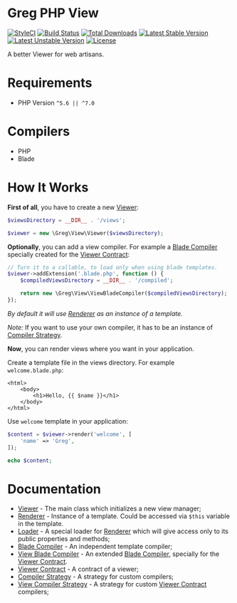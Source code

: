 # Greg PHP View

[![StyleCI](https://styleci.io/repos/71001054/shield?style=flat)](https://styleci.io/repos/71001054)
[![Build Status](https://travis-ci.org/greg-md/php-view.svg)](https://travis-ci.org/greg-md/php-view)
[![Total Downloads](https://poser.pugx.org/greg-md/php-view/d/total.svg)](https://packagist.org/packages/greg-md/php-view)
[![Latest Stable Version](https://poser.pugx.org/greg-md/php-view/v/stable.svg)](https://packagist.org/packages/greg-md/php-view)
[![Latest Unstable Version](https://poser.pugx.org/greg-md/php-view/v/unstable.svg)](https://packagist.org/packages/greg-md/php-view)
[![License](https://poser.pugx.org/greg-md/php-view/license.svg)](https://packagist.org/packages/greg-md/php-view)

A better Viewer for web artisans.

# Requirements

* PHP Version `^5.6 || ^7.0`

# Compilers

- PHP
- Blade

# How It Works

**First of all**, you have to create a new [Viewer](docs/Viewer.md):

```php
$viewsDirectory = __DIR__ . '/views';

$viewer = new \Greg\View\Viewer($viewsDirectory);
```

**Optionally**, you can add a view compiler. For example a [Blade Compiler](docs/ViewBladeCompiler.md) specially created for the [Viewer Contract](docs/ViewerContract.md):

```php
// Turn it to a callable, to load only when using blade templates.
$viewer->addExtension('.blade.php', function () {
    $compiledViewsDirectory = __DIR__ . '/compiled';

    return new \Greg\View\ViewBladeCompiler($compiledViewsDirectory);
});
```

_By default it will use [Renderer](docs/Renderer.md) as an instance of a template._

_Note:_ If you want to use your own compiler, it has to be an instance of [Compiler Strategy](docs/CompilerStrategy.md).

**Now**, you can render views where you want in your application.

Create a template file in the views directory. For example `welcome.blade.php`:

```blade
<html>
    <body>
        <h1>Hello, {{ $name }}</h1>
    </body>
</html>
```

Use `welcome` template in your application:

```php
$content = $viewer->render('welcome', [
    'name' => 'Greg',
]);

echo $content;
```

# Documentation

* [Viewer](docs/Viewer.md) - The main class which initializes a new view manager;
* [Renderer](docs/Renderer.md) - Instance of a template. Could be accessed via `$this` variable in the template.
* [Loader](docs/Loader.md) - A special loader for [Renderer](docs/Renderer.md) which will give access only to its public properties and methods;
* [Blade Compiler](docs/BladeCompiler.md) - An independent template compiler;
* [View Blade Compiler](docs/ViewBladeCompiler.md) - An extended [Blade Compiler](docs/BladeCompiler.md), specially for the [Viewer Contract](ViewerContract.md).
* [Viewer Contract](docs/ViewerContract.md) - A contract of a viewer;
* [Compiler Strategy](docs/CompilerStrategy.md) - A strategy for custom compilers;
* [View Compiler Strategy](docs/ViewCompilerStrategy.md) - A strategy for custom [Viewer Contract](docs/ViewerContract.md) compilers;
